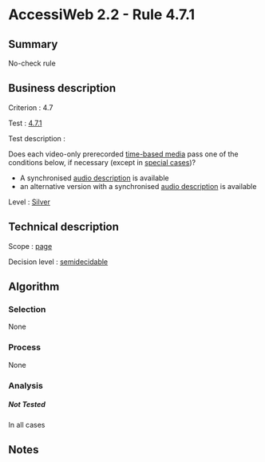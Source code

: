 # AccessiWeb 2.2 - Rule 4.7.1

## Summary

No-check rule

## Business description

Criterion : 4.7

Test : [4.7.1](http://www.accessiweb.org/index.php/accessiweb-22-english-version.html#test-4-7-1)

Test description :

Does each video-only prerecorded [time-based media](http://www.accessiweb.org/index.php/glossary-76.html#mMediaTemp) pass one of the conditions below, if necessary (except in [special cases](http://www.accessiweb.org/index.php/glossary-76.html#cpCrit4- "Special cases for criterion 4.7" ))?

-    A synchronised [audio description](http://www.accessiweb.org/index.php/glossary-76.html#mAudioDesc) is available
-    an alternative version with a synchronised [audio description](http://www.accessiweb.org/index.php/glossary-76.html#mAudioDesc) is available

Level : [Silver](/en/category/rules-design/accessiweb-11/level/argent)

## Technical description

Scope : [page](/en/category/rules-design/accessiweb-11/scope/page)

Decision level :
[semidecidable](/en/category/rules-design/accessiweb-11/decision-level/semidecidable)

## Algorithm

### Selection

None

### Process

None

### Analysis

##### Not Tested

In all cases

## Notes



